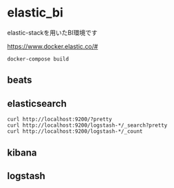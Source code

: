 # elastic_bi

elastic-stackを用いたBI環境です

https://www.docker.elastic.co/#

```
docker-compose build
```

## beats

## elasticsearch

```
curl http://localhost:9200/?pretty
curl http://localhost:9200/logstash-*/_search?pretty
curl http://localhost:9200/logstash-*/_count
```

## kibana

## logstash
